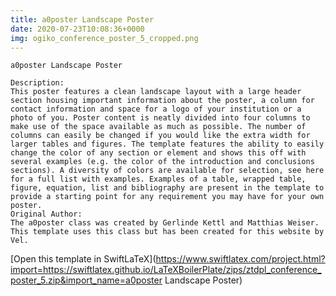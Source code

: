 ```yaml
---
title: a0poster Landscape Poster
date: 2020-07-23T10:08:36+0000
img: ogiko_conference_poster_5_cropped.png
---
```

```
a0poster Landscape Poster

Description:
This poster features a clean landscape layout with a large header section housing important information about the poster, a column for contact information and space for a logo of your institution or a photo of you. Poster content is neatly divided into four columns to make use of the space available as much as possible. The number of columns can easily be changed if you would like the extra width for larger tables and figures. The template features the ability to easily change the color of any section or element and shows this off with several examples (e.g. the color of the introduction and conclusions sections). A diversity of colors are available for selection, see here for a full list with examples. Examples of a table, wrapped table, figure, equation, list and bibliography are present in the template to provide a starting point for any requirement you may have for your own poster.
Original Author:
The a0poster class was created by Gerlinde Kettl and Matthias Weiser. This template uses this class but has been created for this website by Vel.
```
[Open this template in SwiftLaTeX](https://www.swiftlatex.com/project.html?import=https://swiftlatex.github.io/LaTeXBoilerPlate/zips/ztdpl_conference_poster_5.zip&import_name=a0poster Landscape Poster)
